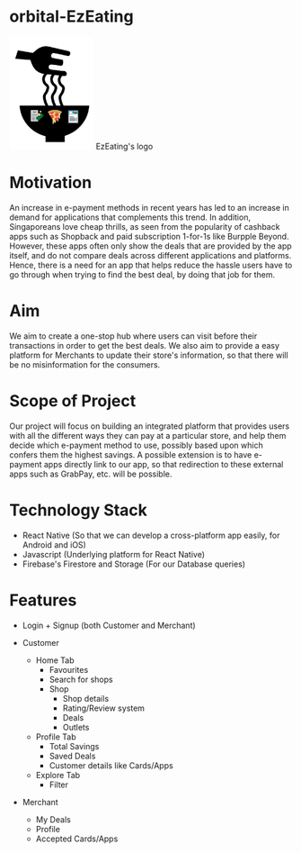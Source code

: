 # orbital-EzEating
<img src="https://github.com/lerxcl/orbital-EzEating/blob/master/images/logo.png" width="150" height="200">
EzEating's logo

# Motivation
An increase in e-payment methods in recent years has led to an increase in demand for applications that complements this trend. 
In addition, Singaporeans love cheap thrills, as seen from the popularity of cashback apps such as Shopback and paid subscription 1-for-1s like Burpple Beyond. However, these apps often only show the deals that are provided by the app itself, and do not compare deals across different applications and platforms. 
Hence, there is a need for an app that helps reduce the hassle users have to go through when trying to find the best deal, by doing that job for them.

# Aim
We aim to create a one-stop hub where users can visit before their transactions in order to get the best deals. 
We also aim to provide a easy platform for Merchants to update their store's information, so that there will be no misinformation for the consumers.

# Scope of Project
Our project will focus on building an integrated platform that provides users with all the different ways they can pay at a particular store, and help them decide which e-payment method to use, possibly based upon which confers them the highest savings. 
A possible extension is to have e-payment apps directly link to our app, so that redirection to these external apps such as GrabPay, etc. will be possible. 

# Technology Stack
- React Native (So that we can develop a cross-platform app easily, for Android and iOS)
- Javascript (Underlying platform for React Native)
- Firebase's Firestore and Storage (For our Database queries)

# Features
- Login + Signup (both Customer and Merchant)

- Customer
  - Home Tab
    - Favourites
    - Search for shops
    - Shop
      - Shop details
      - Rating/Review system
      - Deals
      - Outlets
  - Profile Tab
    - Total Savings
    - Saved Deals
    - Customer details like Cards/Apps
  - Explore Tab
    - Filter
    
- Merchant
  - My Deals
  - Profile
  - Accepted Cards/Apps
